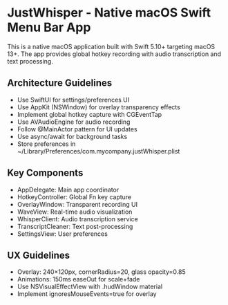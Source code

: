 <!-- Use this file to provide workspace-specific custom instructions to Copilot. For more details, visit https://code.visualstudio.com/docs/copilot/copilot-customization#_use-a-githubcopilotinstructionsmd-file -->

# JustWhisper - Native macOS Swift Menu Bar App

This is a native macOS application built with Swift 5.10+ targeting macOS 13+. The app provides global hotkey recording with audio transcription and text processing.

## Architecture Guidelines

- Use SwiftUI for settings/preferences UI
- Use AppKit (NSWindow) for overlay transparency effects
- Implement global hotkey capture with CGEventTap
- Use AVAudioEngine for audio recording
- Follow @MainActor pattern for UI updates
- Use async/await for background tasks
- Store preferences in ~/Library/Preferences/com.mycompany.justWhisper.plist

## Key Components

- AppDelegate: Main app coordinator
- HotkeyController: Global Fn key capture
- OverlayWindow: Transparent recording UI
- WaveView: Real-time audio visualization
- WhisperClient: Audio transcription service
- TranscriptCleaner: Text post-processing
- SettingsView: User preferences

## UX Guidelines

- Overlay: 240×120px, cornerRadius=20, glass opacity=0.85
- Animations: 150ms easeOut for scale+fade
- Use NSVisualEffectView with .hudWindow material
- Implement ignoresMouseEvents=true for overlay
